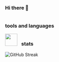 ### Hi there 👋

#
### tools and languages

<img align="left" width="40px" style="padding-right:10px;" src="https://cdn.jsdelivr.net/gh/devicons/devicon@latest/icons/python/python-original.svg" />

#
### stats
<img src="https://github-readme-streak-stats.herokuapp.com?user=shvdxl&theme=material-palenight" alt="GitHub Streak" />


